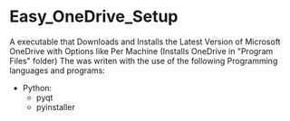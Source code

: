 # Easy_OneDrive_Setup
A executable that Downloads and Installs the Latest Version of Microsoft OneDrive with Options like Per Machine (Installs OneDrive in "Program Files" folder)
The was writen with the use of the following Programming languages and programs:
- Python:
  - pyqt
  - pyinstaller
